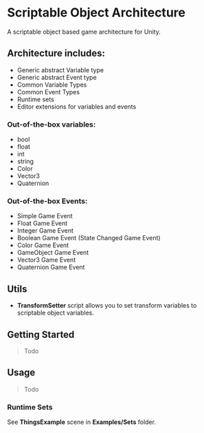# Scriptable Object Architecture

A scriptable object based game architecture for Unity.

## Architecture includes:

* Generic abstract Variable type
* Generic abstract Event type
* Common Variable Types
* Common Event Types
* Runtime sets
* Editor extensions for variables and events

### Out-of-the-box variables:

* bool
* float
* int
* string
* Color
* Vector3
* Quaternion

### Out-of-the-box Events:

* Simple Game Event
* Float Game Event
* Integer Game Event
* Boolean Game Event (State Changed Game Event)
* Color Game Event
* GameObject Game Event
* Vector3 Game Event
* Quaternion Game Event

## Utils

* **TransformSetter** script allows you to set transform variables to scriptable object variables.

## Getting Started

> Todo

## Usage

> Todo

### Runtime Sets

See **ThingsExample** scene in **Examples/Sets** folder.